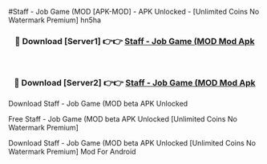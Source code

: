 #Staff - Job Game (MOD [APK-MOD] - APK Unlocked - [Unlimited Coins No Watermark Premium] hn5ha



<div align="center">

<h3>🔴 Download [Server1] 👉👉 <a href="https://momento.my/?title=Staff_-_Job_Game_(MOD">Staff - Job Game (MOD Mod Apk</a></h3><br>

<h3>🔴 Download [Server2] 👉👉 <a href="https://momento.my/?title=Staff_-_Job_Game_(MOD">Staff - Job Game (MOD Mod Apk</a></h3>
</div>



Download Staff - Job Game (MOD beta APK Unlocked

Free Staff - Job Game (MOD beta APK Unlocked [Unlimited Coins No Watermark Premium]

Download Staff - Job Game (MOD beta APK Unlocked [Unlimited Coins No Watermark Premium] Mod For Android
